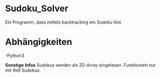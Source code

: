 # Sudoku_Solver
Ein Programm, dass mittels backtracking ein Sudoku löst.

# Abhängigkeiten
-Python3

**Sonstige Infos**
Sudokus werden als 2D-Array eingelesen.
Funktioniert nur mit 9x9 Sudokus.



